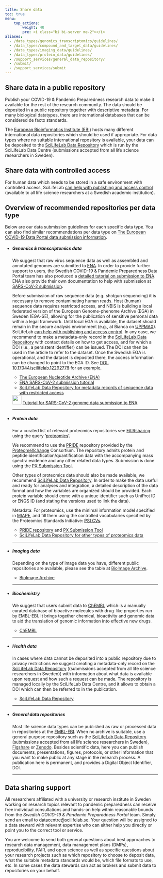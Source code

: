 ```yaml
---
title: Share data
toc: true
menu:
    top_actions:
        weight: 40
        pre: <i class="bi bi-server me-2"></i>
aliases:
  - /data_types/genomics_transcriptomics/guidelines/
  - /data_types/compound_and_target_data/guidelines/
  - /data_types/imaging_data/guidelines/
  - /data_types/protein_data/guidelines/
  - /support_services/general_data_repository/
  - /submit/
  - /support_services/submit
---
```


## Share data in a public repository

Publish your COVID-19 & Pandemic Preparedness research data to make it available for the rest of the research community. The data should be deposited in a public repository together with descriptive metadata. For many biological datatypes, there are international databases that can be considered de facto standards.

The [European Bioinformatics Institute (EBI)](https://www.ebi.ac.uk/) hosts many different international data repositories which should be used if appropriate. For data types where no suitable international repository is available, your data can be deposited to the [SciLifeLab Data Repository](https://scilifelab.se/data/repository) which is run by the SciLifeLab Data Centre (submissions accepted from all life science researchers in Sweden).

## Share data with controlled access

For human data which needs to be stored in a safe environment with controlled access, SciLifeLab [can help with publishing and access control](https://www.scilifelab.se/data/humandata/) (available to all life science researchers at a Swedish academic institution).

## Overview of recommended repositories per data type

Below are our data submission guidelines for each specific data type. You can also find similar recommendations per data type on [The European COVID-19 Data Portal data submission information](https://www.covid19dataportal.org/submit-data).

* ##### Genomics & transcriptomics data

    We suggest that raw virus sequence data as well as assembled and annotated genomes are submitted to [ENA](https://www.ebi.ac.uk/ena). In order to provide further support to users, the Swedish COVID-19 & Pandemic Preparedness Data Portal team has also produced a [detailed tutorial on submission to ENA](/support_services/tutorial_ena/tutorial_ena_intro). ENA also provide their own documentation to help with submission at [SARS-CoV-2 submission](https://ena-browser-docs.readthedocs.io/en/latest/help_and_guides/sars-cov-2-submissions.html).

    Before submission of raw sequence data (e.g. shotgun sequencing) it is necessary to remove contaminating human reads. Host (human) sequence data requires restricted access, and NBIS is building a local federated version of the European Genome-phenome Archive (EGA) in Sweden (EGA-SE), allowing for the publication of sensitive personal data within a legal framework. Until local EGA is available, the dataset should remain in the secure analysis environment (e.g., at Bianca on [UPPMAX](https://www.uppmax.uu.se/)). SciLifeLab [can help with publishing and access control](https://www.scilifelab.se/data/humandata/). In any case, we recommend to make a metadata-only record in the [SciLifeLab Data Repository](/support_services/general_data_repository/) with contact details on how to get access, and for which a DOI (i.e., a persistent identifier) can be issued. The DOI can then be used in the article to refer to the dataset. Once the Swedish EGA is operational, and the dataset is deposited there, the access information can be changed to point to the EGA ID. See [DOI: 10.17044/scilifelab.12292778](https://doi.org/10.17044/scilifelab.12292778.v1) for an example.

    * [The European Nucleotide Archive (ENA)](https://www.ebi.ac.uk/ena)
    * [ENA SARS-CoV-2 submission tutorial](https://covid19dataportal.se/support_services/tutorial_ena/tutorial_ena_intro/)
    * [SciLifeLab Data Repository for metadata records of sequence data with restricted access](https://scilifelab.se/data/repository)

    <div class="container mb-4 ena_tutorial_banner">
      <a href="/support_services/tutorial_ena/tutorial_ena_intro/"><img height="30px"
          src="/img/ena_tutorial/ENA_logo_2021.png"></a> <a
        href="/support_services/tutorial_ena/tutorial_ena_intro/">Tutorial for SARS-CoV-2 genome data submission to
        ENA</a>
    </div>

    ***

* ##### Protein data

    For a curated list of relevant proteomics repositories see [FAIRsharing](https://fairsharing.org/) using the query ’[proteomics](https://fairsharing.org/search/?q=proteomics&content=biodbcore&name=&taxonomies=&organisations=&shortname=&description=&supportlinks=&licenses=&countries=&maintainers=&expanded_onto_domains=&expanded_onto_disciplines=&user_defined_tags=&record_id=&miriam_id=&search_state=hidden)’.

    We recommend to use the [PRIDE](https://www.ebi.ac.uk/pride/) repository provided by the [ProteomeXchange](http://www.proteomexchange.org/) Consortium. The repository admits protein and peptide identification/quantification data with the accompanying mass spectra evidence and any other related data types. Submission is done using the [PX Submission Tool](https://www.ebi.ac.uk/pride/markdownpage/pridesubmissiontool).

    Other types of proteomics data should also be made available, we recommend [SciLifeLab Data Repository](/support_services/general_data_repository/). In order to make the data useful and ready for analyses and integration, a detailed description of the data format and how the variables are organized should be provided. Each protein variable should come with a unique identifier such as UniProt ID or ENGS ID (and stating the versions used to link the data).

    Metadata: For proteomics, use the minimal information model specified in [MIAPE](https://doi.org/10.25504/FAIRsharing.8vv5fc), and fill them using the controlled vocabularies specified by the Proteomics Standards Initiative: [PSI CVs](https://doi.org/10.25504/FAIRsharing.sxh2dp).

    * [PRIDE repository](https://www.ebi.ac.uk/pride/) and [PX Submission Tool](https://www.ebi.ac.uk/pride/markdownpage/pridesubmissiontool)
    * [SciLifeLab Data Repository for other types of proteomics data](https://scilifelab.se/data/repository)

    ***

* ##### Imaging data

    Depending on the type of image data you have, different public repositories are available, please see the table at [BioImage Archive](https://www.ebi.ac.uk/bioimage-archive/).

    * [BioImage Archive](https://www.ebi.ac.uk/bioimage-archive/)

    ***

* ##### Biochemistry

    We suggest that users submit data to [ChEMBL](https://www.ebi.ac.uk/chembl/) which is a manually curated database of bioactive molecules with drug-like properties run by EMBL-EBI. It brings together chemical, bioactivity and genomic data to aid the translation of genomic information into effective new drugs.

    * [ChEMBL](https://www.ebi.ac.uk/chembl/)

    ***

* ##### Health data

    In cases where data cannot be deposited into a public repository due to privacy restrictions we suggest creating a metadata-only record on the [SciLifeLab Data Repository](https://scilifelab.se/data/repository) ((submissions accepted from all life science researchers in Sweden)) with information about what data is available upon request and how such a request can be made. The repository is managed locally by the SciLifeLab Data Centre, and it allows to obtain a DOI which can then be referred to in the publication.

    * [SciLifeLab Data Repository](https://scilifelab.se/data/repository)

    ***

* ##### General data repositories

    Most life science data types can be published as raw or processed data in repositories at the [EMBL-EBI](https://www.ebi.ac.uk). When no archive is suitable, use a general purpose repository such as the [SciLifeLab Data Repository](https://scilifelab.se/data/repository) (submissions accepted from all life science researchers in Sweden), [Figshare](https://figshare.com) or [Zenodo](https://zenodo.org). Besides scientific data, here you can publish documents, presentations, figures, protocols, or other information that you want to make public at any stage in the research process. A publication here is permanent, and provides a Digital Object Identifier, DOI.

    ***

## Data sharing support

All researchers affiliated with a university or research institute in Sweden working on research topics relevant to pandemic preparedness can receive free individual consultations and hands-on help within reasonable bounds from the *Swedish COVID-19 & Pandemic Preparedness Portal* team. Simply send an email to <datacentre@scilifelab.se>. Your question will be assigned to a data steward with relevant expertise who can either help you directly or point you to the correct tool or service.

You are welcome to send both general questions about best approaches to research data management, data management plans (DMPs), reproducibility, FAIR, and open science as well as specific questions about your research projects such as which repository to choose to deposit data, what the suitable metadata standards would be, which file formats to use, etc. In some cases the data stewards can act as brokers and submit data to repositories on your behalf.
